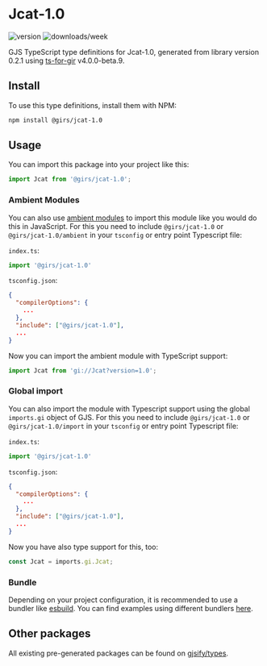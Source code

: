 
# Jcat-1.0

![version](https://img.shields.io/npm/v/@girs/jcat-1.0)
![downloads/week](https://img.shields.io/npm/dw/@girs/jcat-1.0)


GJS TypeScript type definitions for Jcat-1.0, generated from library version 0.2.1 using [ts-for-gir](https://github.com/gjsify/ts-for-gir) v4.0.0-beta.9.


## Install

To use this type definitions, install them with NPM:
```bash
npm install @girs/jcat-1.0
```

## Usage

You can import this package into your project like this:
```ts
import Jcat from '@girs/jcat-1.0';
```

### Ambient Modules

You can also use [ambient modules](https://github.com/gjsify/ts-for-gir/tree/main/packages/cli#ambient-modules) to import this module like you would do this in JavaScript.
For this you need to include `@girs/jcat-1.0` or `@girs/jcat-1.0/ambient` in your `tsconfig` or entry point Typescript file:

`index.ts`:
```ts
import '@girs/jcat-1.0'
```

`tsconfig.json`:
```json
{
  "compilerOptions": {
    ...
  },
  "include": ["@girs/jcat-1.0"],
  ...
}
```

Now you can import the ambient module with TypeScript support: 

```ts
import Jcat from 'gi://Jcat?version=1.0';
```

### Global import

You can also import the module with Typescript support using the global `imports.gi` object of GJS.
For this you need to include `@girs/jcat-1.0` or `@girs/jcat-1.0/import` in your `tsconfig` or entry point Typescript file:

`index.ts`:
```ts
import '@girs/jcat-1.0'
```

`tsconfig.json`:
```json
{
  "compilerOptions": {
    ...
  },
  "include": ["@girs/jcat-1.0"],
  ...
}
```

Now you have also type support for this, too:

```ts
const Jcat = imports.gi.Jcat;
```

### Bundle

Depending on your project configuration, it is recommended to use a bundler like [esbuild](https://esbuild.github.io/). You can find examples using different bundlers [here](https://github.com/gjsify/ts-for-gir/tree/main/examples).

## Other packages

All existing pre-generated packages can be found on [gjsify/types](https://github.com/gjsify/types).


